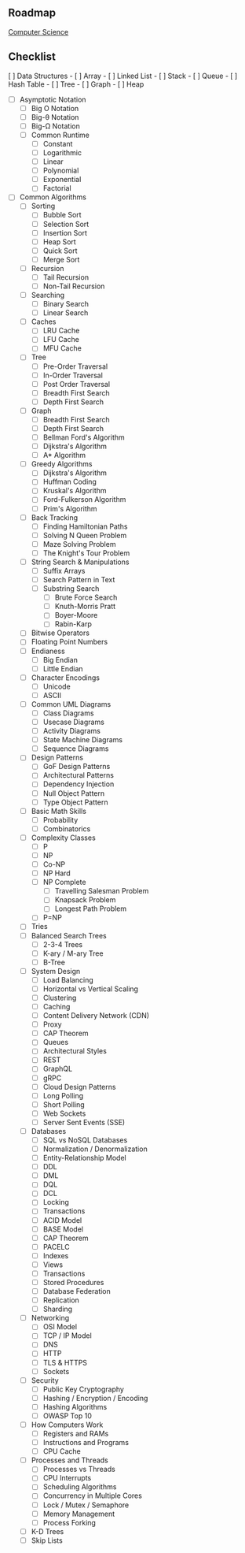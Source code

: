 ## Roadmap
[Computer Science](https://roadmap.sh/computer-science)

## Checklist
 [ ] Data Structures
	- [ ] Array
	- [ ] Linked List
	- [ ] Stack
	- [ ] Queue
	- [ ] Hash Table
	- [ ] Tree
	- [ ] Graph
	- [ ] Heap
- [ ] Asymptotic Notation
	- [ ] Big O Notation
	- [ ] Big-θ Notation
	- [ ] Big-Ω Notation
	- [ ] Common Runtime
		- [ ] Constant
		- [ ] Logarithmic
		- [ ] Linear
		- [ ] Polynomial
		- [ ] Exponential
		- [ ] Factorial
- [ ] Common Algorithms
	- [ ] Sorting
		- [ ] Bubble Sort
		- [ ] Selection Sort
		- [ ] Insertion Sort
		- [ ] Heap Sort
		- [ ] Quick Sort
		- [ ] Merge Sort
	- [ ] Recursion
		- [ ] Tail Recursion
		- [ ] Non-Tail Recursion
	- [ ] Searching
		- [ ] Binary Search
		- [ ] Linear Search
	- [ ] Caches
		- [ ] LRU Cache
		- [ ] LFU Cache
		- [ ] MFU Cache
	- [ ] Tree
		- [ ] Pre-Order Traversal
		- [ ] In-Order Traversal
		- [ ] Post Order Traversal
		- [ ] Breadth First Search
		- [ ] Depth First Search
	- [ ] Graph
		- [ ] Breadth First Search
		- [ ] Depth First Search
		- [ ] Bellman Ford's Algorithm
		- [ ] Dijkstra's Algorithm
		- [ ] A* Algorithm
	- [ ] Greedy Algorithms
		- [ ] Dijkstra's Algorithm
		- [ ] Huffman Coding
		- [ ] Kruskal's Algorithm
		- [ ] Ford-Fulkerson Algorithm
		- [ ] Prim's Algorithm
	- [ ] Back Tracking
		- [ ] Finding Hamiltonian Paths
		- [ ] Solving N Queen Problem
		- [ ] Maze Solving Problem
		- [ ] The Knight's Tour Problem
	- [ ] String Search & Manipulations
		- [ ] Suffix Arrays
		- [ ] Search Pattern in Text
		- [ ] Substring Search
			- [ ] Brute Force Search
			- [ ] Knuth-Morris Pratt
			- [ ] Boyer-Moore
			- [ ] Rabin-Karp
	- [ ] Bitwise Operators
	- [ ] Floating Point Numbers
	- [ ] Endianess
		- [ ] Big Endian
		- [ ] Little Endian
	- [ ] Character Encodings
		- [ ] Unicode
		- [ ] ASCII
	- [ ] Common UML Diagrams
		- [ ] Class Diagrams
		- [ ] Usecase Diagrams
		- [ ] Activity Diagrams
		- [ ] State Machine Diagrams
		- [ ] Sequence Diagrams
	- [ ] Design Patterns
		- [ ] GoF Design Patterns
		- [ ] Architectural Patterns
		- [ ] Dependency Injection
		- [ ] Null Object Pattern
		- [ ] Type Object Pattern
	- [ ] Basic Math Skills
		- [ ] Probability
		- [ ] Combinatorics
	- [ ] Complexity Classes
		- [ ] P
		- [ ] NP
		- [ ] Co-NP
		- [ ] NP Hard
		- [ ] NP Complete
			- [ ] Travelling Salesman Problem
			- [ ] Knapsack Problem
			- [ ] Longest Path Problem
		- [ ] P=NP
	- [ ] Tries
	- [ ] Balanced Search Trees
		- [ ] 2-3-4 Trees
		- [ ] K-ary / M-ary Tree
		- [ ] B-Tree
	- [ ] System Design
		- [ ] Load Balancing
		- [ ] Horizontal vs Vertical Scaling
		- [ ] Clustering
		- [ ] Caching
		- [ ] Content Delivery Network (CDN)
		- [ ] Proxy
		- [ ] CAP Theorem
		- [ ] Queues
		- [ ] Architectural Styles
		- [ ] REST
		- [ ] GraphQL
		- [ ] gRPC
		- [ ] Cloud Design Patterns
		- [ ] Long Polling
		- [ ] Short Polling
		- [ ] Web Sockets
		- [ ] Server Sent Events (SSE)
	- [ ] Databases
		- [ ] SQL vs NoSQL Databases
		- [ ] Normalization / Denormalization
		- [ ] Entity-Relationship Model
		- [ ] DDL
		- [ ] DML
		- [ ] DQL
		- [ ] DCL
		- [ ] Locking
		- [ ] Transactions
		- [ ] ACID Model
		- [ ] BASE Model
		- [ ] CAP Theorem
		- [ ] PACELC
		- [ ] Indexes
		- [ ] Views
		- [ ] Transactions
		- [ ] Stored Procedures
		- [ ] Database Federation
		- [ ] Replication
		- [ ] Sharding
	- [ ] Networking
		- [ ] OSI Model
		- [ ] TCP / IP Model
		- [ ] DNS
		- [ ] HTTP
		- [ ] TLS & HTTPS
		- [ ] Sockets
	- [ ] Security
		- [ ] Public Key Cryptography
		- [ ] Hashing / Encryption / Encoding
		- [ ] Hashing Algorithms
		- [ ] OWASP Top 10
	- [ ] How Computers Work
		- [ ] Registers and RAMs
		- [ ] Instructions and Programs
		- [ ] CPU Cache
	- [ ] Processes and Threads
		- [ ] Processes vs Threads
		- [ ] CPU Interrupts
		- [ ] Scheduling Algorithms
		- [ ] Concurrency in Multiple Cores
		- [ ] Lock / Mutex / Semaphore
		- [ ] Memory Management
		- [ ] Process Forking
	- [ ] K-D Trees
	- [ ] Skip Lists
